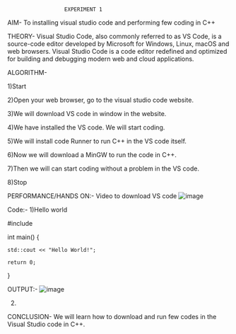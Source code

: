                       EXPERIMENT 1
AIM- To installing visual studio code and performing few coding in C++

THEORY- Visual Studio Code, also commonly referred to as VS Code, is a source-code editor developed by Microsoft for Windows, Linux, macOS and web browsers. Visual Studio Code is a code editor redefined and optimized for building and debugging modern web and cloud applications.

ALGORITHM- 

1)Start

2)Open your web browser, go to the visual studio code website.

3)We will download VS code in window  in the website.
   
4)We have installed the VS code. We will start coding.

5)We will install code Runner to run C++ in the VS code itself.

6)Now we will download a MinGW to run the code in C++.

7)Then we will can start coding without a problem in the VS code.

8)Stop


PERFORMANCE/HANDS ON:- Video to download VS code
![image](https://github.com/user-attachments/assets/5bbbb051-1941-41df-a91e-0e874d2ce314)

Code:-
1)Hello world

#include <iostream>

int main() {

    std::cout << "Hello World!";
    
    return 0;
}

OUTPUT:-
![image](https://github.com/user-attachments/assets/e0d7afa9-4576-4d46-8cb4-7541a1ce8617)

2)


CONCLUSION- We will learn how to download and run few codes in the Visual Studio code in C++.
